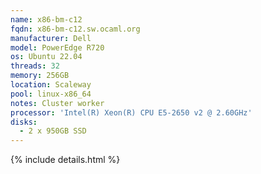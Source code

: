 ```yaml
---
name: x86-bm-c12
fqdn: x86-bm-c12.sw.ocaml.org
manufacturer: Dell
model: PowerEdge R720
os: Ubuntu 22.04
threads: 32
memory: 256GB
location: Scaleway
pool: linux-x86_64
notes: Cluster worker
processor: 'Intel(R) Xeon(R) CPU E5-2650 v2 @ 2.60GHz'
disks:
  - 2 x 950GB SSD
---
```

{% include details.html %} 
